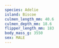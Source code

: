 ```yaml
---
species: Adelie
island: Biscoe
culmen_length_mm: 40.6
culmen_depth_mm: 18.6
flipper_length_mm: 183
body_mass_g: 3550
sex: MALE
---
```

